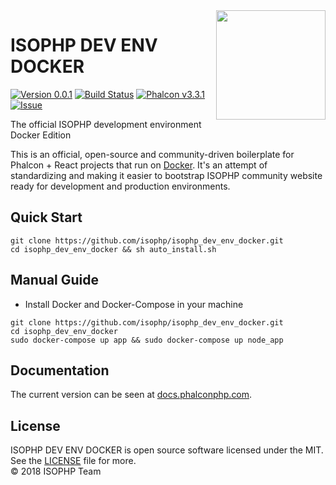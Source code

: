 <img align="right" width="175px" src="http://i.imgur.com/mdZ8Ktf.png" />

# ISOPHP DEV ENV DOCKER
[![Version 0.0.1](https://img.shields.io/badge/version-v0.0.1-green.svg)][:release:]
[![Build Status](https://travis-ci.org/isophp/isophp_dev_env_docker.svg?branch=master)][:status:]
[![Phalcon v3.3.1](https://img.shields.io/badge/phalcon-3.3.1-blue.svg)][:phalcon:]
[![Issue](https://img.shields.io/github/issues/isophp/isophp_dev_env_docker.svg)][:issue:]

The official ISOPHP development environment Docker Edition

This is an official, open-source and community-driven boilerplate for Phalcon + React projects that run on [Docker][:docker:].
It's an attempt of standardizing and making it easier to bootstrap ISOPHP community website ready for development and
production environments.

## Quick Start
```
git clone https://github.com/isophp/isophp_dev_env_docker.git
cd isophp_dev_env_docker && sh auto_install.sh
```

## Manual Guide
- Install Docker and Docker-Compose in your machine
```
git clone https://github.com/isophp/isophp_dev_env_docker.git
cd isophp_dev_env_docker 
sudo docker-compose up app && sudo docker-compose up node_app
```

## Documentation

The current version can be seen at [docs.phalconphp.com][:compose:].

## License

ISOPHP DEV ENV DOCKER is open source software licensed under the MIT.<br>
See the [LICENSE][:license:] file for more.<br>© 2018 ISOPHP Team

[:release:]:   https://github.com/isophp/isophp_dev_env_docker/releases
[:docker:]:    https://www.docker.com
[:compose:]:   https://docs.phalconphp.com/en/latest/environments-docker
[:license:]:   https://github.com/phalcon/phalcon-compose/blob/master/LICENSE.txt
[:issue:]:     https://github.com/isophp/isophp_dev_env_docker/issues
[:status:]:    https://travis-ci.org/isophp_dev_env_docker
[:phalcon:]:   https://github.com/phalcon/cphalcon
